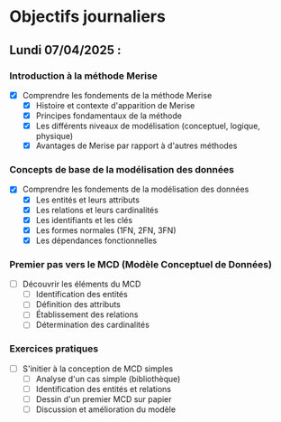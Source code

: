 # Objectifs journaliers

## Lundi 07/04/2025 :

### Introduction à la méthode Merise
- [X] Comprendre les fondements de la méthode Merise
  - [X] Histoire et contexte d'apparition de Merise
  - [X] Principes fondamentaux de la méthode
  - [X] Les différents niveaux de modélisation (conceptuel, logique, physique)
  - [X] Avantages de Merise par rapport à d'autres méthodes

### Concepts de base de la modélisation des données
- [X] Comprendre les fondements de la modélisation des données
  - [X] Les entités et leurs attributs
  - [X] Les relations et leurs cardinalités
  - [X] Les identifiants et les clés
  - [X] Les formes normales (1FN, 2FN, 3FN)
  - [X] Les dépendances fonctionnelles

### Premier pas vers le MCD (Modèle Conceptuel de Données)
- [ ] Découvrir les éléments du MCD
  - [ ] Identification des entités
  - [ ] Définition des attributs
  - [ ] Établissement des relations
  - [ ] Détermination des cardinalités

### Exercices pratiques
- [ ] S'initier à la conception de MCD simples
  - [ ] Analyse d'un cas simple (bibliothèque)
  - [ ] Identification des entités et relations
  - [ ] Dessin d'un premier MCD sur papier
  - [ ] Discussion et amélioration du modèle 